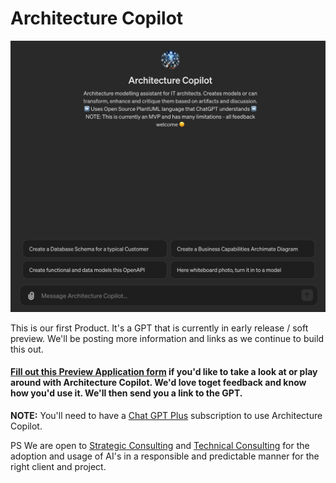 # Architecture Copilot

![Architecture Copilot](./Architecture%20Copilot%20-%20MVP.png)

This is our first Product. It's a GPT that is currently in early release / soft preview. We'll be posting more information and links as we continue to build this out.

#### [Fill out this Preview Application form](./architectureCopilot.md) if you'd like to take a look at or play around with Architecture Copilot. We'd love toget feedback and know how you'd use it. We'll then send you a link to the GPT.

**NOTE:** You'll need to have a [Chat GPT Plus](https://openai.com/blog/chatgpt-plus) subscription to use Architecture Copilot.

PS We are open to [Strategic Consulting](../Consulting/strategic.md) and [Technical Consulting](../Consulting/technology.md) for the adoption and usage of AI's in a responsible and predictable manner for the right client and project.